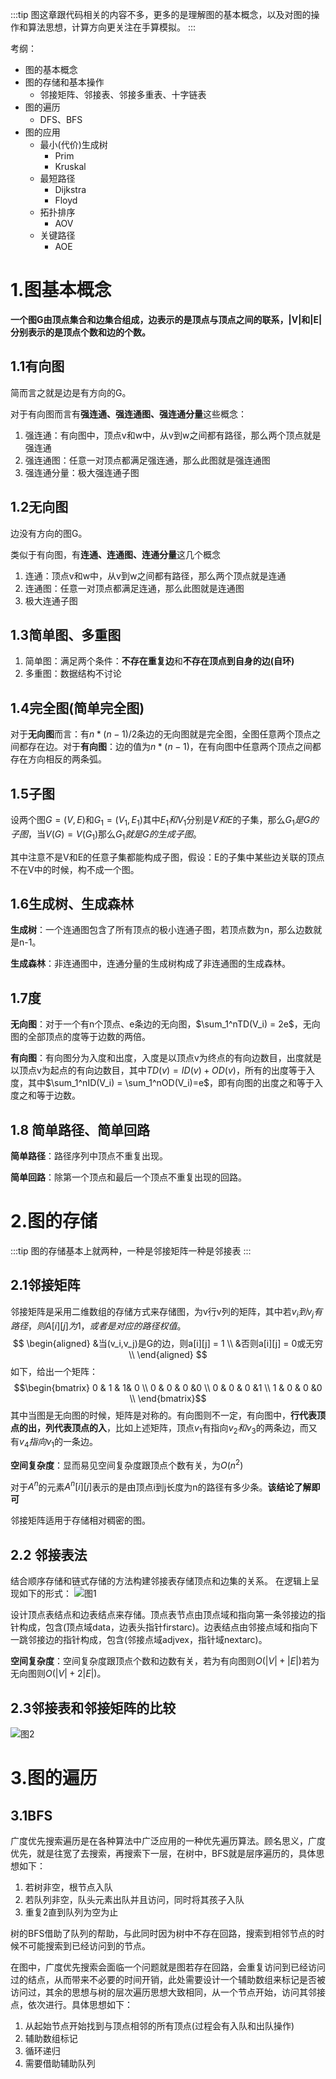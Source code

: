 :::tip
图这章跟代码相关的内容不多，更多的是理解图的基本概念，以及对图的操作和算法思想，计算方向更关注在手算模拟。
:::

考纲：

- 图的基本概念
- 图的存储和基本操作
	- 邻接矩阵、邻接表、邻接多重表、十字链表
- 图的遍历
	- DFS、BFS
- 图的应用
	- 最小(代价)生成树
		- Prim
		- Kruskal
	- 最短路径
		- Dijkstra
		- Floyd
	- 拓扑排序
		- AOV 
	- 关键路径
		- AOE 

# 1.图基本概念
**一个图G由顶点集合和边集合组成，边表示的是顶点与顶点之间的联系，|V|和|E|分别表示的是顶点个数和边的个数。**

## 1.1有向图
简而言之就是边是有方向的G。

对于有向图而言有**强连通、强连通图、强连通分量**这些概念：

1. 强连通：有向图中，顶点v和w中，从v到w之间都有路径，那么两个顶点就是强连通
2. 强连通图：任意一对顶点都满足强连通，那么此图就是强连通图
3. 强连通分量：极大强连通子图

## 1.2无向图
边没有方向的图G。

类似于有向图，有**连通、连通图、连通分量**这几个概念

1. 连通：顶点v和w中，从v到w之间都有路径，那么两个顶点就是连通
2. 连通图：任意一对顶点都满足连通，那么此图就是连通图
3. 极大连通子图

## 1.3简单图、多重图

1. 简单图：满足两个条件：**不存在重复边**和**不存在顶点到自身的边(自环)**
2. 多重图：数据结构不讨论

## 1.4完全图(简单完全图)

对于**无向图**而言：有$n*(n-1)/2$条边的无向图就是完全图，全图任意两个顶点之间都存在边。对于**有向图**：边的值为$n*(n-1)$，在有向图中任意两个顶点之间都存在方向相反的两条弧。

## 1.5子图
设两个图$G=(V,E)$和$G_1=(V_1,E_1)$其中$E_1和V_1$分别是$V和E$的子集，那么$G_1是G的子图$，当$V(G) = V(G_1)$那么$G_1就是G的生成子图$。 

其中注意不是V和E的任意子集都能构成子图，假设：E的子集中某些边关联的顶点不在V中的时候，构不成一个图。

## 1.6生成树、生成森林
**生成树**：一个连通图包含了所有顶点的极小连通子图，若顶点数为n，那么边数就是n-1。

**生成森林**：非连通图中，连通分量的生成树构成了非连通图的生成森林。

## 1.7度
**无向图**：对于一个有n个顶点、e条边的无向图，$\sum_1^nTD(V_i) = 2e$，无向图的全部顶点的度等于边数的两倍。

**有向图**：有向图分为入度和出度，入度是以顶点v为终点的有向边数目，出度就是以顶点v为起点的有向边数目，其中$TD(v) = ID(v)+OD(v)$，所有的出度等于入度，其中$\sum_1^nID(V_i) = \sum_1^nOD(V_i)=e$，即有向图的出度之和等于入度之和等于边数。

## 1.8 简单路径、简单回路
**简单路径**：路径序列中顶点不重复出现。

**简单回路**：除第一个顶点和最后一个顶点不重复出现的回路。

# 2.图的存储
:::tip 图的存储基本上就两种，一种是邻接矩阵一种是邻接表
:::
## 2.1邻接矩阵
邻接矩阵是采用二维数组的存储方式来存储图，为v行v列的矩阵，其中若$v_i到v_j有路径，则A[i][j]为1，或者是对应的路径权值$。
$$
\begin{aligned}
	&当(v_i,v_j)是G的边，则a[i][j] = 1 \\
	&否则a[i][j] = 0或无穷 \\
\end{aligned}
$$
如下，给出一个矩阵：
$$\begin{bmatrix}
0 & 1 & 1& 0  \\
0 & 0 & 0 &0 \\
0 & 0 & 0 &1 \\
1 & 0 & 0 &0 \\
\end{bmatrix}$$
其中当图是无向图的时候，矩阵是对称的。有向图则不一定，有向图中，**行代表顶点的出，列代表顶点的入**，比如上述矩阵，顶点$v_1$有指向$v_2和v_3$的两条边，而又有$v_4指向v_1$的一条边。

**空间复杂度**：显而易见空间复杂度跟顶点个数有关，为$O(n^2)$

对于$A^n$的元素$A^n[i][j]$表示的是由顶点i到j长度为n的路径有多少条。**该结论了解即可**

邻接矩阵适用于存储相对稠密的图。

## 2.2 邻接表法
结合顺序存储和链式存储的方法构建邻接表存储顶点和边集的关系。
在逻辑上呈现如下的形式：
![图1]()

设计顶点表结点和边表结点来存储。顶点表节点由顶点域和指向第一条邻接边的指针构成，包含(顶点域data，边表头指针firstarc)。边表结点由邻接点域和指向下一跳邻接边的指针构成，包含(邻接点域adjvex，指针域nextarc)。

**空间复杂度**：空间复杂度跟顶点个数和边数有关，若为有向图则$O(|V|+|E|)$若为无向图则$O(|V|+2|E|)$。

## 2.3邻接表和邻接矩阵的比较
![图2]()

# 3.图的遍历
## 3.1BFS
广度优先搜索遍历是在各种算法中广泛应用的一种优先遍历算法。顾名思义，广度优先，就是往宽了去搜索，再搜索下一层，在树中，BFS就是层序遍历的，具体思想如下：

1. 若树非空，根节点入队
2. 若队列非空，队头元素出队并且访问，同时将其孩子入队
3. 重复2直到队列为空为止

树的BFS借助了队列的帮助，与此同时因为树中不存在回路，搜索到相邻节点的时候不可能搜索到已经访问到的节点。

在图中，广度优先搜索会面临一个问题就是图若存在回路，会重复访问到已经访问过的结点，从而带来不必要的时间开销，此处需要设计一个辅助数组来标记是否被访问过，其余的思想与树的层次遍历思想大致相同，从一个节点开始，访问其邻接点，依次进行。具体思想如下：

1. 从起始节点开始找到与顶点相邻的所有顶点(过程会有入队和出队操作)
2. 辅助数组标记
3. 循环递归
4. 需要借助辅助队列